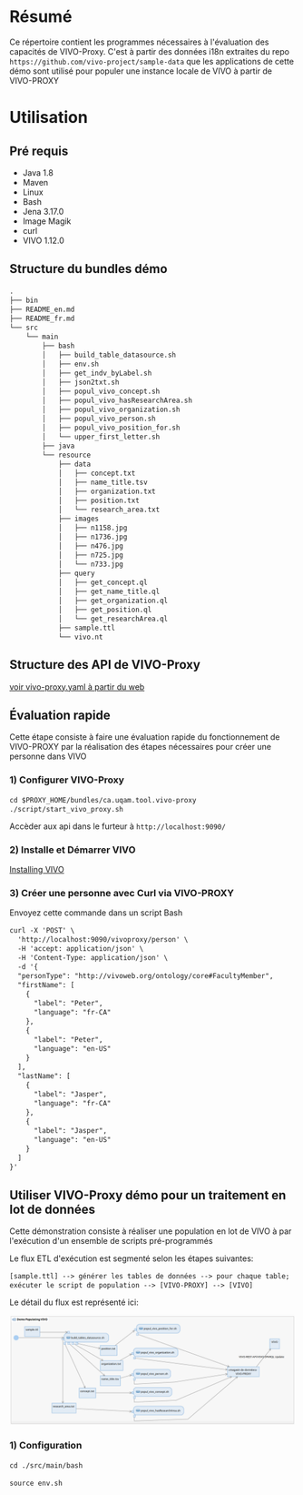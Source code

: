 # Résumé
Ce répertoire contient les programmes nécessaires à l'évaluation des capacités de VIVO-Proxy. C'est à partir des données i18n extraites du repo `https://github.com/vivo-project/sample-data` que les applications de cette démo sont utilisé pour populer une instance locale de VIVO à partir de VIVO-PROXY

# Utilisation

## Pré requis

- Java 1.8
- Maven
- Linux
- Bash
- Jena 3.17.0
- Image Magik
- curl
- VIVO 1.12.0

## Structure du bundles démo

```
.
├── bin
├── README_en.md
├── README_fr.md
└── src
    └── main
        ├── bash
        │   ├── build_table_datasource.sh
        │   ├── env.sh
        │   ├── get_indv_byLabel.sh
        │   ├── json2txt.sh
        │   ├── popul_vivo_concept.sh
        │   ├── popul_vivo_hasResearchArea.sh
        │   ├── popul_vivo_organization.sh
        │   ├── popul_vivo_person.sh
        │   ├── popul_vivo_position_for.sh
        │   └── upper_first_letter.sh
        ├── java
        └── resource
            ├── data
            │   ├── concept.txt
            │   ├── name_title.tsv
            │   ├── organization.txt
            │   ├── position.txt
            │   └── research_area.txt
            ├── images
            │   ├── n1158.jpg
            │   ├── n1736.jpg
            │   ├── n476.jpg
            │   ├── n725.jpg
            │   └── n733.jpg
            ├── query
            │   ├── get_concept.ql
            │   ├── get_name_title.ql
            │   ├── get_organization.ql
            │   ├── get_position.ql
            │   └── get_researchArea.ql
            ├── sample.ttl
            └── vivo.nt
```
## Structure des API de VIVO-Proxy
 [voir vivo-proxy.yaml à partir du web](https://editor.swagger.io/?url=https://raw.githubusercontent.com/vivo-community/VIVO-PROXY/main/bundles/ca.uqam.tool.vivo-proxy/api/vivo-proxy.yaml) 

## Évaluation rapide
Cette étape consiste à faire une évaluation rapide du fonctionnement de VIVO-PROXY par la réalisation des étapes nécessaires pour créer une personne dans VIVO

### 1) Configurer VIVO-Proxy
```
cd $PROXY_HOME/bundles/ca.uqam.tool.vivo-proxy
./script/start_vivo_proxy.sh
```

Accèder aux api dans le furteur à `http://localhost:9090/`

### 2) Installe et Démarrer VIVO

[Installing VIVO](https://wiki.lyrasis.org/display/VIVODOC112x/Installing+VIVO)

### 3) Créer une personne avec Curl via VIVO-PROXY
Envoyez cette commande dans un script Bash

```
curl -X 'POST' \
  'http://localhost:9090/vivoproxy/person' \
  -H 'accept: application/json' \
  -H 'Content-Type: application/json' \
  -d '{
  "personType": "http://vivoweb.org/ontology/core#FacultyMember",
  "firstName": [
    {
      "label": "Peter",
      "language": "fr-CA"
    },
    {
      "label": "Peter",
      "language": "en-US"
    }
  ],
  "lastName": [
    {
      "label": "Jasper",
      "language": "fr-CA"
    },
    {
      "label": "Jasper",
      "language": "en-US"
    }
  ]
}'
```

## Utiliser VIVO-Proxy démo pour un traitement en lot de données
Cette démonstration consiste à réaliser une population en lot de VIVO à par l'exécution d'un ensemble de scripts pré-programmés

Le flux ETL d'exécution est segmenté selon les étapes suivantes:
```
[sample.ttl] --> générer les tables de données --> pour chaque table; exécuter le script de population --> [VIVO-PROXY] --> [VIVO] 
```

Le détail du flux est représenté ici: 
 
![](demo-workflow.jpg)

### 1) Configuration

`cd ./src/main/bash`

`source env.sh`
